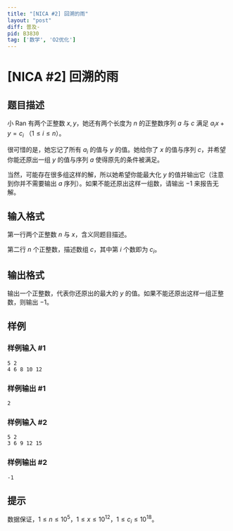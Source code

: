 ```yaml
---
title: "[NICA #2] 回溯的雨"
layout: "post"
diff: 普及-
pid: B3830
tag: ['数学', 'O2优化']
---
```

# [NICA #2] 回溯的雨
## 题目描述

小 Ran 有两个正整数 $x,y$，她还有两个长度为 $n$ 的正整数序列 $a$ 与 $c$ 满足 $a_ix+y=c_i$ （$1\le i\le n$）。

很可惜的是，她忘记了所有 $a_i$ 的值与 $y$ 的值。她给你了 $x$ 的值与序列 $c$，并希望你能还原出一组 $y$ 的值与序列 $a$ 使得原先的条件被满足。

当然，可能存在很多组这样的解，所以她希望你能最大化 $y$ 的值并输出它（注意到你并不需要输出 $a$ 序列）。如果不能还原出这样一组数，请输出 $-1$ 来报告无解。
## 输入格式

第一行两个正整数 $n$ 与 $x$，含义同题目描述。

第二行 $n$ 个正整数，描述数组 $c$，其中第 $i$ 个数即为 $c_i$。
## 输出格式

输出一个正整数，代表你还原出的最大的 $y$ 的值。如果不能还原出这样一组正整数，则输出 $-1$。
## 样例

### 样例输入 #1
```
5 2
4 6 8 10 12
```
### 样例输出 #1
```
2
```
### 样例输入 #2
```
5 2
3 6 9 12 15
```
### 样例输出 #2
```
-1
```
## 提示

数据保证，$1 \leq n \leq 10^5$，$1 \leq x \leq 10^{12}$，$1 \leq c_i \leq 10^{18}$。
